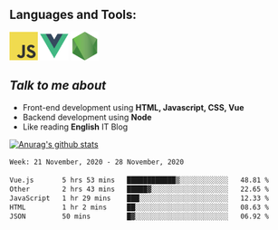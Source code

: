 ## **Languages and Tools:**      
<code><img height="50" src="https://raw.githubusercontent.com/github/explore/80688e429a7d4ef2fca1e82350fe8e3517d3494d/topics/javascript/javascript.png"></code>
<code><img height="50"  src="https://raw.githubusercontent.com/github/explore/80688e429a7d4ef2fca1e82350fe8e3517d3494d/topics/vue/vue.png"></code>
<code><img height="50"  src="https://raw.githubusercontent.com/github/explore/80688e429a7d4ef2fca1e82350fe8e3517d3494d/topics/nodejs/nodejs.png"></code>

## *Talk to me about*
- Front-end development using **HTML, Javascript, CSS, Vue**
- Backend development using **Node**
- Like reading **English** IT Blog    

[![Anurag's github stats](https://github-readme-stats.vercel.app/api?username=qdi5)](https://github.com/anuraghazra/github-readme-stats)    

<!--START_SECTION:waka-->
```text
Week: 21 November, 2020 - 28 November, 2020

Vue.js       5 hrs 53 mins   ████████████▒░░░░░░░░░░░░   48.81 % 
Other        2 hrs 43 mins   █████▓░░░░░░░░░░░░░░░░░░░   22.65 % 
JavaScript   1 hr 29 mins    ███░░░░░░░░░░░░░░░░░░░░░░   12.33 % 
HTML         1 hr 2 mins     ██░░░░░░░░░░░░░░░░░░░░░░░   08.63 % 
JSON         50 mins         █▓░░░░░░░░░░░░░░░░░░░░░░░   06.92 % 
```
<!--END_SECTION:waka-->
